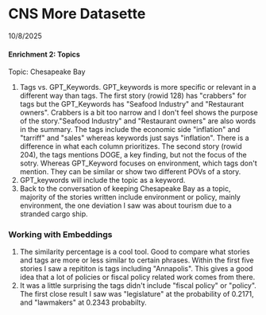 # CNS More Datasette
10/8/2025

#### Enrichment 2: Topics
Topic: Chesapeake Bay 

1. Tags vs. GPT_Keywords. GPT_keywords is more specific or relevant in a different way than tags. The first story (rowid 128) has "crabbers" for tags but the GPT_Keywords has "Seafood Industry" and "Restaurant owners". Crabbers is a bit too narrow and I don't feel shows the purpose of the story."Seafood Industry" and "Restaurant owners" are also words in the summary. The tags include the economic side "inflation" and "tarriff" and "sales" whereas keywords just says "inflation". There is a difference in what each column prioritizes. The second story (rowid 204), the tags mentions DOGE, a key finding, but not the focus of the sotry. Whereas GPT_Keyword focuses on environment, which tags don't mention. They can be similar or show two different POVs of a story. 
2. GPT_keywords will include the topic as a keyword. 
3. Back to the conversation of keeping Chesapeake Bay as a topic, majority of the stories written include environment or policy, mainly environment, the one deviation I saw was about tourism due to a stranded cargo ship. 


### Working with Embeddings
1. The similarity percentage is a cool tool. Good to compare what stories and tags are more or less similar to certain phrases. Within the first five stories I saw a repititon is tags including "Annapolis". This gives a good idea that a lot of policies or fiscal policy related work comes from there. 
2. It was a little surprising the tags didn't include "fiscal policy" or "policy". The first close result I saw was "legislature" at the probability of 0.2171, and "lawmakers" at 0.2343 probabilty. 
